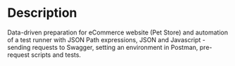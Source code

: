 # Description

Data-driven preparation for eCommerce website (Pet Store) and automation of a test runner with JSON Path expressions, JSON and Javascript - sending requests to Swagger, setting an environment in Postman, pre-request scripts and tests.
